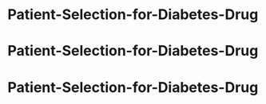 # Patient-Selection-for-Diabetes-Drug
# Patient-Selection-for-Diabetes-Drug
# Patient-Selection-for-Diabetes-Drug
